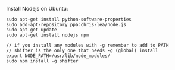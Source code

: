 Install Nodejs on Ubuntu:

    sudo apt-get install python-software-properties
    sudo add-apt-repository ppa:chris-lea/node.js
    sudo apt-get update
    sudo apt-get install nodejs npm

    // if you install any modules with -g remember to add to PATH
    // shifter is the only one that needs -g (global) install 
    export NODE_PATH=/usr/lib/node_modules/
    sudo npm install -g shifter

